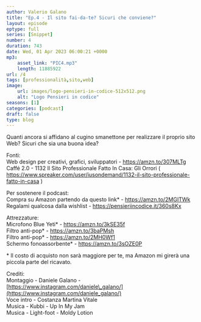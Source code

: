 ```yaml
---
author: Valerio Galano
title: "Ep.4 - Il sito fai-da-te? Sicuri che conviene?"
layout: episode
eptype: full
series: [Snippet]
number: 4
duration: 743
date: Wed, 01 Apr 2023 06:00:21 +0000
mp3:
    asset_link: "PIC4.mp3"
    length: 11885922
url: /4
tags: [professionalità,sito,web]
image:
    url: images/logo-pensieri-in-codice-512x512.png
    alt: "Logo Pensieri in codice"
seasons: [1]
categories: [podcast]
draft: false
type: blog
---
```

Quanti ancora si affidano al cugino smanettone per realizzare il proprio sito Web? Sicuri che sia una buona idea?  
  
Fonti:  
Web design per creativi, grafici, sviluppatori - <https://amzn.to/307MLTg>   
Caffé 2.0 - 1132 Il Sito Professionale Fatto In Casa: Gli Orrori ( <https://www.spreaker.com/user/iusondemand/1132-il-sito-professionale-fatto-in-casa> )   
  
Per sostenere il podcast:  
Compra su Amazon partendo da questo link\* - <https://amzn.to/2MGITWk>   
Regalami qualcosa dalla wishlist - <https://pensieriincodice.it/360s8Kx>  
  
Attrezzature:  
Microfono Blue Yeti\* - <https://amzn.to/3kSE35f>   
Filtro anti-pop\* - <https://amzn.to/3baPMsh>   
Filtro anti-pop\* - <https://amzn.to/2MH0Wf1>   
Schermo fonoassorbente\* - <https://amzn.to/3sOZE0P>   
  
\* Il costo di acquisto non sarà maggiore per te, ma Amazon mi girerà una piccola parte del ricavato.   
  
Crediti:  
Montaggio - Daniele Galano - [https://www.instagram.com/daniele\_galano/](https://www.instagram.com/daniele_galano/)   
Voce intro - Costanza Martina Vitale  
Musica - Kubbi - Up In My Jam  
Musica - Light-foot - Moldy Lotion